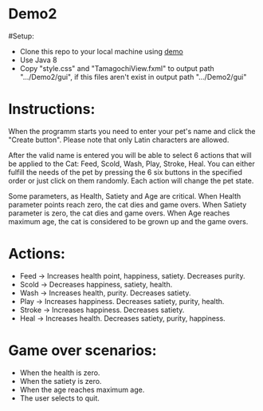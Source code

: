 # Demo2

#Setup:
- Clone this repo to your local machine using [demo](https://github.com/DashaLevchenko/Demo2.git)
- Use Java 8
- Copy "style.css" and "TamagochiView.fxml" to output path ".../Demo2/gui", if this files aren't exist in output path ".../Demo2/gui"

# Instructions:
When the programm starts you need to enter your pet's name and click the "Create button". Please note that only Latin characters are allowed.

After the valid name is entered you will be able to select 6 actions that will be applied to the Cat: Feed, Scold, Wash, Play, Stroke, Heal. You can either fulfill the needs of the pet by pressing the 6 six buttons in the specified order or just click on them randomly. Each action will change the pet state.

Some parameters, as Health, Satiety and Age are critical. When Health parameter points reach zero, the cat dies and game overs. When Satiety parameter is zero, the cat dies and game overs. When Age reaches maximum age, the cat is considered to be grown up and the game overs.

# Actions:
- Feed -> Increases health point, happiness, satiety. Decreases purity.
- Scold -> Decreases happiness, satiety, health.
- Wash -> Increases health, purity. Decreases satiety.
- Play -> Increases happiness. Decreases satiety, purity, health.
- Stroke -> Increases happiness. Decreases satiety.
- Heal -> Increases health. Decreases satiety, purity, happiness.

# Game over scenarios:
- When the health is zero.
- When the satiety is zero.
- When the age reaches maximum age.
- The user selects to quit.
